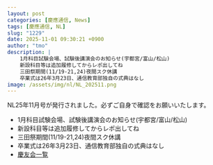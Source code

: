 ```yaml
---
layout: post
categories: [慶應通信, News]
tags: [慶應通信, NL]
slug: "1229"
date: 2025-11-01 09:30:21 +0900
author: "tmo"
description: |
    1月科目試験会場、試験後講演会のお知らせ(宇都宮/富山/松山)
    新設科目等は追加履修してからレポ出してね
    三田祭期間(11/19-21,24)夜間スク休講
    卒業式は26年3月23日、通信教育部独自の式典はなし
image: /assets/img/nl/NL_202511.png
---
```

NL25年11月号が発行されました。必ずご自身で確認をお願いいたします。

* 1月科目試験会場、試験後講演会のお知らせ(宇都宮/富山/松山)
* 新設科目等は追加履修してからレポ出してね
* 三田祭期間(11/19-21,24)夜間スク休講
* 卒業式は26年3月23日、通信教育部独自の式典はなし
* [慶友会一覧](https://www.tsushin.keio.ac.jp/about/keiyukai.html)